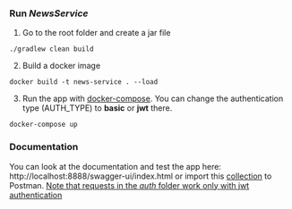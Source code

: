 ### Run *NewsService* 

1. Go to the root folder and create a jar file
```
./gradlew clean build
```
2. Build a docker image
```
docker build -t news-service . --load
```
3. Run the app with [docker-compose](./docker-compose.yml). You can change the authentication type (AUTH_TYPE) to **basic** or **jwt** there.
```
docker-compose up
```
### Documentation
You can look at the documentation and test the app here: http://localhost:8888/swagger-ui/index.html or import this [collection](./NewsService.postman_collection.json) to Postman. <u>Note that requests in the *auth* folder work only with jwt authentication<u>
